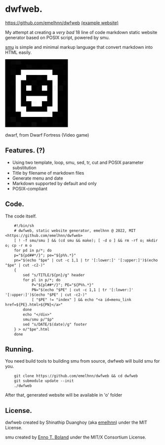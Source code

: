 # dwfweb.

<https://github.com/emelhnn/dwfweb>
[(example website)](https://emelhnn.github.io/dwfweb/)

My attempt at creating a *very bad* 18 line of code
markdown static website generator based on POSIX script, powered by smu.

[smu](https://github.com/Gottox/smu) is simple and minimal markup language
that convert markdown into HTML easily.

<img src="m/dwarf_fortress.png"></img>

dwarf, from Dwarf Fortress (Video game)

## Features. (?)

* Using two template, loop, smu, sed, tr, cut and POSIX parameter substitution
* Title by filename of markdown files
* Generate menu and date
* Markdown supported by default and only
* POSIX-compliant

## Code.

The code itself.

		#!/bin/sh
		# dwfweb, static website generator, emelhnn @ 2022, MIT <https://github.com/emelhnn/dwfweb>
		[ ! -f smu/smu ] && (cd smu && make); [ -d o ] && rm -rf o; mkdir o; cp -r m o
		for pd in p/*; do
		p="${pd##*/}"; pe="${p%%.*}"
		pn="$(echo "$pe" | cut -c 1,1 | tr '[:lower:]' '[:upper:]')$(echo "$pe" | cut -c2-)"
		{
		    sed "s/TITLE/${pn}/g" header
		    for pl in p/*; do
		        P="${pl##*/}"; PE="${P%%.*}"
		        PN="$(echo "$PE" | cut -c 1,1 | tr '[:lower:]' '[:upper:]')$(echo "$PE" | cut -c2-)"
		        [ "$PE" != "index" ] && echo "<a id=menu_link href=${PE}.html>${PN}</a>"
		    done
		    echo "</div>"
		    smu/smu p/"$p"
		    sed "s/DATE/$(date)/g" footer
		} > o/"$pe".html
		done

## Running.

You need build tools to building smu from source, dwfweb will build smu for you.

		git clone https://github.com/emelhnn/dwfweb && cd dwfweb
		git submodule update --init
		./dwfweb

After that, generated website will be available in 'o' folder

## License.

dwfweb created by Shinathip Duanghoy (aka [emelhnn](https://github.com/emelhnn))
under the MIT License. 

smu created by [Enno T. Boland](https://github.com/Gottox)
under the MIT/X Consortium License. 
